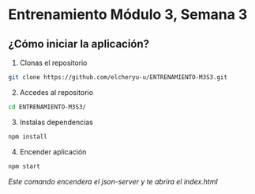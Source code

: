# Entrenamiento Módulo 3, Semana 3

## ¿Cómo iniciar la aplicación?

1. Clonas el repositorio

```bash
git clone https://github.com/elcheryu-u/ENTRENAMIENTO-M3S3.git
```

2. Accedes al repositorio

```bash
cd ENTRENAMIENTO-M3S3/
```

3. Instalas dependencias

```bash
npm install
```

4. Encender aplicación

```bash
npm start
```

_Este comando encendera el json-server y te abrira el index.html_